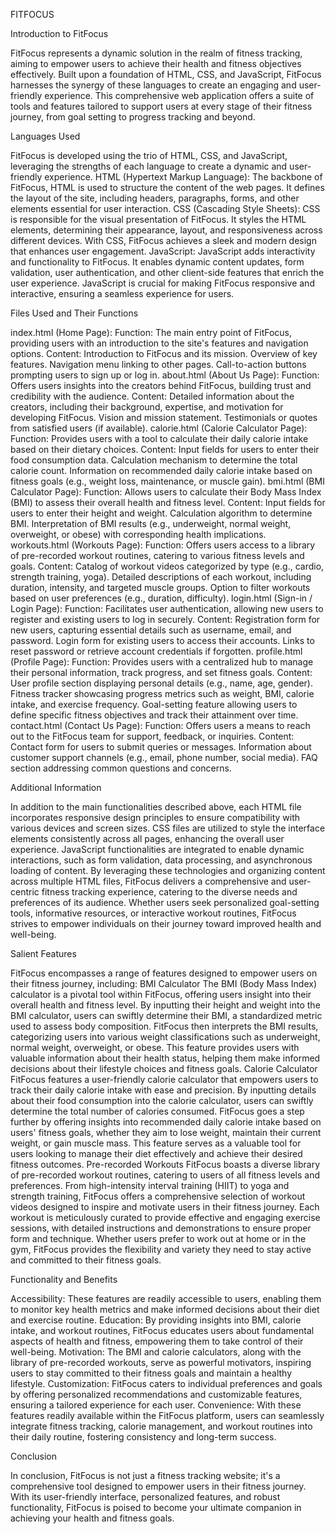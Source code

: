 FITFOCUS

Introduction to FitFocus

FitFocus represents a dynamic solution in the realm of fitness tracking, aiming to empower users to achieve their health and fitness objectives effectively. Built upon a foundation of HTML, CSS, and JavaScript, FitFocus harnesses the synergy of these languages to create an engaging and user-friendly experience. This comprehensive web application offers a suite of tools and features tailored to support users at every stage of their fitness journey, from goal setting to progress tracking and beyond.

Languages Used

FitFocus is developed using the trio of HTML, CSS, and JavaScript, leveraging the strengths of each language to create a dynamic and user-friendly experience. HTML (Hypertext Markup Language): The backbone of FitFocus, HTML is used to structure the content of the web pages. It defines the layout of the site, including headers, paragraphs, forms, and other elements essential for user interaction. CSS (Cascading Style Sheets): CSS is responsible for the visual presentation of FitFocus. It styles the HTML elements, determining their appearance, layout, and responsiveness across different devices. With CSS, FitFocus achieves a sleek and modern design that enhances user engagement. JavaScript: JavaScript adds interactivity and functionality to FitFocus. It enables dynamic content updates, form validation, user authentication, and other client-side features that enrich the user experience. JavaScript is crucial for making FitFocus responsive and interactive, ensuring a seamless experience for users.

Files Used and Their Functions

index.html (Home Page): Function: The main entry point of FitFocus, providing users with an introduction to the site's features and navigation options. Content: Introduction to FitFocus and its mission. Overview of key features. Navigation menu linking to other pages. Call-to-action buttons prompting users to sign up or log in. about.html (About Us Page): Function: Offers users insights into the creators behind FitFocus, building trust and credibility with the audience. Content: Detailed information about the creators, including their background, expertise, and motivation for developing FitFocus. Vision and mission statement. Testimonials or quotes from satisfied users (if available). calorie.html (Calorie Calculator Page): Function: Provides users with a tool to calculate their daily calorie intake based on their dietary choices. Content: Input fields for users to enter their food consumption data. Calculation mechanism to determine the total calorie count. Information on recommended daily calorie intake based on fitness goals (e.g., weight loss, maintenance, or muscle gain). bmi.html (BMI Calculator Page): Function: Allows users to calculate their Body Mass Index (BMI) to assess their overall health and fitness level. Content: Input fields for users to enter their height and weight. Calculation algorithm to determine BMI. Interpretation of BMI results (e.g., underweight, normal weight, overweight, or obese) with corresponding health implications. workouts.html (Workouts Page): Function: Offers users access to a library of pre-recorded workout routines, catering to various fitness levels and goals. Content: Catalog of workout videos categorized by type (e.g., cardio, strength training, yoga). Detailed descriptions of each workout, including duration, intensity, and targeted muscle groups. Option to filter workouts based on user preferences (e.g., duration, difficulty). login.html (Sign-in / Login Page): Function: Facilitates user authentication, allowing new users to register and existing users to log in securely. Content: Registration form for new users, capturing essential details such as username, email, and password. Login form for existing users to access their accounts. Links to reset password or retrieve account credentials if forgotten. profile.html (Profile Page): Function: Provides users with a centralized hub to manage their personal information, track progress, and set fitness goals. Content: User profile section displaying personal details (e.g., name, age, gender). Fitness tracker showcasing progress metrics such as weight, BMI, calorie intake, and exercise frequency. Goal-setting feature allowing users to define specific fitness objectives and track their attainment over time. contact.html (Contact Us Page): Function: Offers users a means to reach out to the FitFocus team for support, feedback, or inquiries. Content: Contact form for users to submit queries or messages. Information about customer support channels (e.g., email, phone number, social media). FAQ section addressing common questions and concerns.

Additional Information

In addition to the main functionalities described above, each HTML file incorporates responsive design principles to ensure compatibility with various devices and screen sizes. CSS files are utilized to style the interface elements consistently across all pages, enhancing the overall user experience. JavaScript functionalities are integrated to enable dynamic interactions, such as form validation, data processing, and asynchronous loading of content. By leveraging these technologies and organizing content across multiple HTML files, FitFocus delivers a comprehensive and user-centric fitness tracking experience, catering to the diverse needs and preferences of its audience. Whether users seek personalized goal-setting tools, informative resources, or interactive workout routines, FitFocus strives to empower individuals on their journey toward improved health and well-being.

Salient Features

FitFocus encompasses a range of features designed to empower users on their fitness journey, including: BMI Calculator The BMI (Body Mass Index) calculator is a pivotal tool within FitFocus, offering users insight into their overall health and fitness level. By inputting their height and weight into the BMI calculator, users can swiftly determine their BMI, a standardized metric used to assess body composition. FitFocus then interprets the BMI results, categorizing users into various weight classifications such as underweight, normal weight, overweight, or obese. This feature provides users with valuable information about their health status, helping them make informed decisions about their lifestyle choices and fitness goals. Calorie Calculator FitFocus features a user-friendly calorie calculator that empowers users to track their daily calorie intake with ease and precision. By inputting details about their food consumption into the calorie calculator, users can swiftly determine the total number of calories consumed. FitFocus goes a step further by offering insights into recommended daily calorie intake based on users' fitness goals, whether they aim to lose weight, maintain their current weight, or gain muscle mass. This feature serves as a valuable tool for users looking to manage their diet effectively and achieve their desired fitness outcomes. Pre-recorded Workouts FitFocus boasts a diverse library of pre-recorded workout routines, catering to users of all fitness levels and preferences. From high-intensity interval training (HIIT) to yoga and strength training, FitFocus offers a comprehensive selection of workout videos designed to inspire and motivate users in their fitness journey. Each workout is meticulously curated to provide effective and engaging exercise sessions, with detailed instructions and demonstrations to ensure proper form and technique. Whether users prefer to work out at home or in the gym, FitFocus provides the flexibility and variety they need to stay active and committed to their fitness goals.

Functionality and Benefits

Accessibility: These features are readily accessible to users, enabling them to monitor key health metrics and make informed decisions about their diet and exercise routine. Education: By providing insights into BMI, calorie intake, and workout routines, FitFocus educates users about fundamental aspects of health and fitness, empowering them to take control of their well-being. Motivation: The BMI and calorie calculators, along with the library of pre-recorded workouts, serve as powerful motivators, inspiring users to stay committed to their fitness goals and maintain a healthy lifestyle. Customization: FitFocus caters to individual preferences and goals by offering personalized recommendations and customizable features, ensuring a tailored experience for each user. Convenience: With these features readily available within the FitFocus platform, users can seamlessly integrate fitness tracking, calorie management, and workout routines into their daily routine, fostering consistency and long-term success.

Conclusion

In conclusion, FitFocus is not just a fitness tracking website; it's a comprehensive tool designed to empower users in their fitness journey. With its user-friendly interface, personalized features, and robust functionality, FitFocus is poised to become your ultimate companion in achieving your health and fitness goals.
